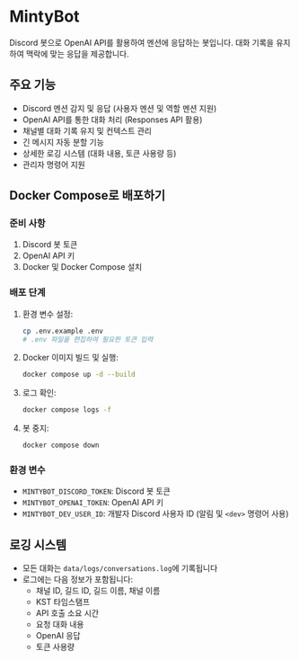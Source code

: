 # MintyBot

Discord 봇으로 OpenAI API를 활용하여 멘션에 응답하는 봇입니다. 대화 기록을 유지하여 맥락에 맞는 응답을 제공합니다.

## 주요 기능

- Discord 멘션 감지 및 응답 (사용자 멘션 및 역할 멘션 지원)
- OpenAI API를 통한 대화 처리 (Responses API 활용)
- 채널별 대화 기록 유지 및 컨텍스트 관리
- 긴 메시지 자동 분할 기능
- 상세한 로깅 시스템 (대화 내용, 토큰 사용량 등)
- 관리자 명령어 지원

## Docker Compose로 배포하기

### 준비 사항

1. Discord 봇 토큰
2. OpenAI API 키
3. Docker 및 Docker Compose 설치

### 배포 단계

1. 환경 변수 설정:
   ```bash
   cp .env.example .env
   # .env 파일을 편집하여 필요한 토큰 입력
   ```

2. Docker 이미지 빌드 및 실행:
   ```bash
   docker compose up -d --build
   ```

3. 로그 확인:
   ```bash
   docker compose logs -f
   ```

4. 봇 중지:
   ```bash
   docker compose down
   ```

### 환경 변수

- `MINTYBOT_DISCORD_TOKEN`: Discord 봇 토큰
- `MINTYBOT_OPENAI_TOKEN`: OpenAI API 키
- `MINTYBOT_DEV_USER_ID`: 개발자 Discord 사용자 ID (알림 및 `<dev>` 명령어 사용)

## 로깅 시스템

- 모든 대화는 `data/logs/conversations.log`에 기록됩니다
- 로그에는 다음 정보가 포함됩니다:
  - 채널 ID, 길드 ID, 길드 이름, 채널 이름
  - KST 타임스탬프
  - API 호출 소요 시간
  - 요청 대화 내용
  - OpenAI 응답
  - 토큰 사용량
